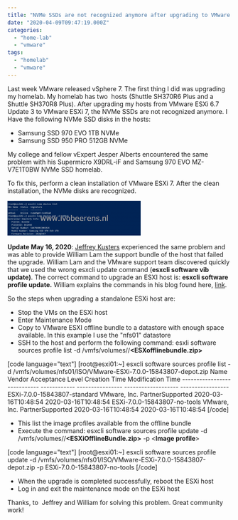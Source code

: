 ```yaml
---
title: "NVMe SSDs are not recognized anymore after upgrading to VMware ESXi 7"
date: "2020-04-09T09:47:19.000Z"
categories: 
  - "home-lab"
  - "vmware"
tags: 
  - "homelab"
  - "vmware"
---
```


Last week VMware released vSphere 7. The first thing I did was upgrading my homelab. My homelab has two  hosts (Shuttle SH370R6 Plus and a Shuttle SH370R8 Plus). After upgrading my hosts from VMware ESXi 6.7 Update 3 to VMware ESXi 7, the NVMe SSDs are not recognized anymore. I Have the following NVMe SSD disks in the hosts:

- Samsung SSD 970 EVO 1TB NVMe
- Samsung SSD 950 PRO 512GB NVMe

My college and fellow vExpert Jesper Alberts encountered the same problem with his Supermicro X9DRL-iF and Samsung 970 EVO MZ-V7E1T0BW NVMe SSD homelab.

To fix this, perform a clean installation of VMware ESXi 7. After the clean installation, the NVMe disks are recognized.

[![](images/1-300x78.png)](https://www.ivobeerens.nl/wp-content/uploads/2020/04/1.png)

**Update May 16, 2020**: [Jeffrey Kusters](https://www.jeffreykusters.nl/2020/04/14/vmware-nvme-pcie-driver-missing-on-esxi-7-0-after-upgrade/) experienced the same problem and was able to provide William Lam the support bundle of the host that failed the upgrade. William Lam and the VMware support team discovered quickly that we used the wrong esxcli update command (**esxcli software vib update)**. The correct command to upgrade an ESXI host is: **esxcli software profile update.** William explains the commands in his blog found here, [link](https://www.virtuallyghetto.com/2020/04/important-nvme-ssd-not-found-after-upgrading-to-esxi-7-0.html).

So the steps when upgrading a standalone ESXi host are:

- Stop the VMs on the ESXi host
- Enter Maintenance Mode
- Copy to VMware ESXI offline bundle to a datastore with enough space available. In this example I use the "nfs01" datastore
- SSH to the host and perform the following command: esxli software sources profile list -d /vmfs/volumes/**<datastore>**/**<ESXofflinebundle.zip>**

\[code language="text"\] \[root@esxi01:~\] esxcli software sources profile list -d /vmfs/volumes/nfs01/ISO/VMware-ESXi-7.0.0-15843807-depot.zip Name Vendor Acceptance Level Creation Time Modification Time ---------------------------- ------------ ---------------- ------------------- ----------------- ESXi-7.0.0-15843807-standard VMware, Inc. PartnerSupported 2020-03-16T10:48:54 2020-03-16T10:48:54 ESXi-7.0.0-15843807-no-tools VMware, Inc. PartnerSupported 2020-03-16T10:48:54 2020-03-16T10:48:54 \[/code\]

- This list the image profiles available from the offline bundle
- Execute the command: esxcli software sources profile update -d /vmfs/volumes/**<datastore>**/**<ESXiOfflineBundle.zip>** \-p <**Image profile**\>

\[code language="text"\] \[root@esxi01:~\] esxcli software sources profile update -d /vmfs/volumes/nfs01/ISO/VMware-ESXi-7.0.0-15843807-depot.zip -p ESXi-7.0.0-15843807-no-tools \[/code\]

- When the upgrade is completed successfully, reboot the ESXi host
- Log in and exit the maintenance mode on the ESXi host

Thanks, to  Jeffrey and William for solving this problem. Great community work!
